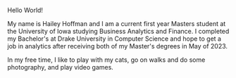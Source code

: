 Hello World!

My name is Hailey Hoffman and I am a current first year Masters student at the University of Iowa studying Business Analytics and Finance. I completed my Bachelor's at Drake University in Computer Science and hope to get a job in analytics after receiving both of my Master's degrees in May of 2023.

In my free time, I like to play with my cats, go on walks and do some photography, and play video games. 

